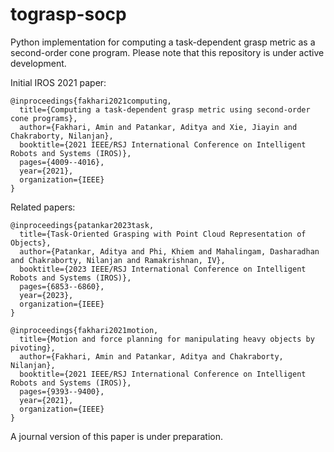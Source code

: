 # tograsp-socp
Python implementation for computing a task-dependent grasp metric as a second-order cone program. 
Please note that this repository is under active development.

Initial IROS 2021 paper: 

```
@inproceedings{fakhari2021computing,
  title={Computing a task-dependent grasp metric using second-order cone programs},
  author={Fakhari, Amin and Patankar, Aditya and Xie, Jiayin and Chakraborty, Nilanjan},
  booktitle={2021 IEEE/RSJ International Conference on Intelligent Robots and Systems (IROS)},
  pages={4009--4016},
  year={2021},
  organization={IEEE}
}
```

Related papers: 

```
@inproceedings{patankar2023task,
  title={Task-Oriented Grasping with Point Cloud Representation of Objects},
  author={Patankar, Aditya and Phi, Khiem and Mahalingam, Dasharadhan and Chakraborty, Nilanjan and Ramakrishnan, IV},
  booktitle={2023 IEEE/RSJ International Conference on Intelligent Robots and Systems (IROS)},
  pages={6853--6860},
  year={2023},
  organization={IEEE}
}
```

```
@inproceedings{fakhari2021motion,
  title={Motion and force planning for manipulating heavy objects by pivoting},
  author={Fakhari, Amin and Patankar, Aditya and Chakraborty, Nilanjan},
  booktitle={2021 IEEE/RSJ International Conference on Intelligent Robots and Systems (IROS)},
  pages={9393--9400},
  year={2021},
  organization={IEEE}
}
```


A journal version of this paper is under preparation.
